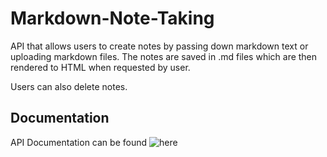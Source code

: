 # Markdown-Note-Taking
API that allows users to create notes by passing down markdown text or uploading markdown files. The notes are saved in .md files which are then rendered to HTML when requested by user.

Users can also delete notes.

## Documentation
API Documentation can be found ![here](https://app.swaggerhub.com/apis-docs/RAOADAM87/Markdown-Note-Taking/1.0.0)
